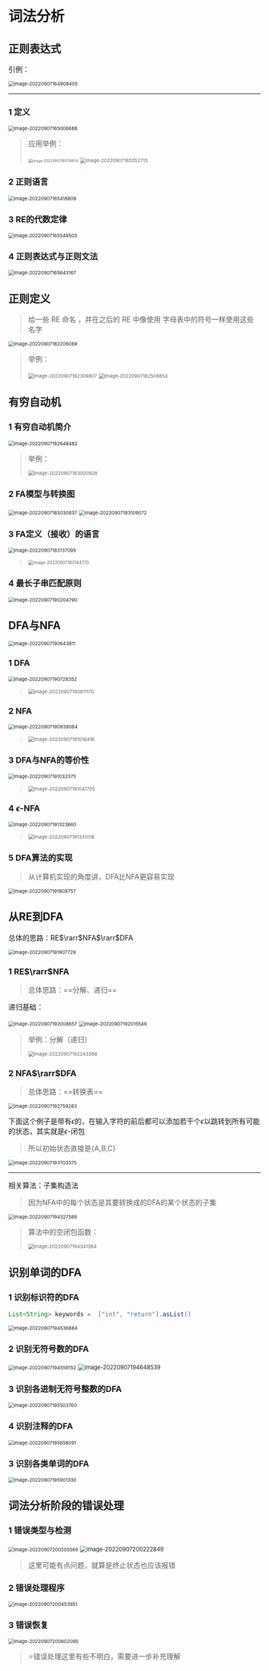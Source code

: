# 词法分析

## 正则表达式

引例：

<img src="README.assets/image-20220907164908405.png" alt="image-20220907164908405" style="zoom:67%;" />

---

### 1 定义

<img src="README.assets/image-20220907165006688.png" alt="image-20220907165006688" style="zoom:67%;" />

> 应用举例：
>
> <img src="README.assets/image-20220907165118634.png" alt="image-20220907165118634" style="zoom:50%;" />
>
> <img src="README.assets/image-20220907165352713.png" alt="image-20220907165352713" style="zoom:67%;" />

### 2 正则语言

<img src="README.assets/image-20220907165418806.png" alt="image-20220907165418806" style="zoom:67%;" />

### 3 RE的代数定律

<img src="README.assets/image-20220907165549503.png" alt="image-20220907165549503" style="zoom:67%;" />

### 4 正则表达式与正则文法

<img src="README.assets/image-20220907165643167.png" alt="image-20220907165643167" style="zoom:67%;" />

## 正则定义

> 给一些 RE 命名 ，并在之后的 RE 中像使用 字母表中的符号一样使用这些名字

<img src="README.assets/image-20220907182206069.png" alt="image-20220907182206069" style="zoom:67%;" />

> 举例：
>
> <img src="README.assets/image-20220907182309807.png" alt="image-20220907182309807" style="zoom:67%;" />
>
> <img src="README.assets/image-20220907182508854.png" alt="image-20220907182508854" style="zoom:67%;" />

## 有穷自动机

### 1 有穷自动机简介

<img src="README.assets/image-20220907182648482.png" alt="image-20220907182648482" style="zoom:67%;" />

> 举例：
>
> <img src="README.assets/image-20220907183000926.png" alt="image-20220907183000926" style="zoom:67%;" />

### 2 FA模型与转换图

<img src="README.assets/image-20220907183030837.png" alt="image-20220907183030837" style="zoom:67%;" />

<img src="README.assets/image-20220907183109072.png" alt="image-20220907183109072" style="zoom:67%;" />

### 3 FA定义（接收）的语言

<img src="README.assets/image-20220907183137095.png" alt="image-20220907183137095" style="zoom:67%;" />

> <img src="README.assets/image-20220907183144770.png" alt="image-20220907183144770" style="zoom:60%;" />

### 4 最长子串匹配原则

<img src="README.assets/image-20220907190204790.png" alt="image-20220907190204790" style="zoom:67%;" />

## DFA与NFA

<img src="README.assets/image-20220907190643811.png" alt="image-20220907190643811" style="zoom:67%;" />

### 1 DFA

<img src="README.assets/image-20220907190728352.png" alt="image-20220907190728352" style="zoom:67%;" />

> <img src="README.assets/image-20220907190911170.png" alt="image-20220907190911170" style="zoom:67%;" />

### 2 NFA

<img src="README.assets/image-20220907190938084.png" alt="image-20220907190938084" style="zoom:67%;" />

> <img src="README.assets/image-20220907191016416.png" alt="image-20220907191016416" style="zoom:67%;" />

### 3 DFA与NFA的等价性

<img src="README.assets/image-20220907191032375.png" alt="image-20220907191032375" style="zoom:67%;" />

> <img src="README.assets/image-20220907191041705.png" alt="image-20220907191041705" style="zoom:67%;" />

### 4 $\epsilon$-NFA

<img src="README.assets/image-20220907191323660.png" alt="image-20220907191323660" style="zoom:67%;" />

> <img src="README.assets/image-20220907191331018.png" alt="image-20220907191331018" style="zoom:67%;" />

### 5 DFA算法的实现

> 从计算机实现的角度讲，DFA比NFA更容易实现

<img src="README.assets/image-20220907191808757.png" alt="image-20220907191808757" style="zoom:67%;" />

## 从RE到DFA

总体的思路：RE$\rarr$NFA$\rarr$DFA

<img src="README.assets/image-20220907191907729.png" alt="image-20220907191907729" style="zoom:67%;" />

### 1 RE$\rarr$NFA

> 总体思路：==分解、递归==

递归基础：

<img src="README.assets/image-20220907192008657.png" alt="image-20220907192008657" style="zoom:67%;" />

<img src="README.assets/image-20220907192015549.png" alt="image-20220907192015549" style="zoom:67%;" />

> 举例：分解（递归）
>
> <img src="README.assets/image-20220907192243396.png" alt="image-20220907192243396" style="zoom:67%;" />

### 2 NFA$\rarr$DFA

> 总体思路：==转换表==

<img src="README.assets/image-20220907192759283.png" alt="image-20220907192759283" style="zoom:67%;" />

下面这个例子是带有$\epsilon$的，在输入字符的前后都可以添加若干个$\epsilon$以跳转到所有可能的状态，其实就是$\epsilon$-闭包

> 所以初始状态直接是{A,B,C}

<img src="README.assets/image-20220907193703375.png" alt="image-20220907193703375" style="zoom:67%;" />

---

相关算法：子集构造法

> 因为NFA中的每个状态是其要转换成的DFA的某个状态的子集

<img src="README.assets/image-20220907194327589.png" alt="image-20220907194327589" style="zoom:67%;" />

> 算法中的空闭包函数：
>
> <img src="README.assets/image-20220907194341384.png" alt="image-20220907194341384" style="zoom:67%;" />

## 识别单词的DFA

### 1 识别标识符的DFA

```java
List<String> keywords =  ["int", "return"].asList()
```



<img src="README.assets/image-20220907194536884.png" alt="image-20220907194536884" style="zoom:67%;" />

### 2 识别无符号数的DFA

<img src="README.assets/image-20220907194559152.png" alt="image-20220907194559152" style="zoom:67%;" />

<img src="README.assets/image-20220907194648539.png" alt="image-20220907194648539" style="zoom:80%;" />

### 3 识别各进制无符号整数的DFA

<img src="README.assets/image-20220907195503760.png" alt="image-20220907195503760" style="zoom:67%;" />

### 4 识别注释的DFA

<img src="README.assets/image-20220907195658091.png" alt="image-20220907195658091" style="zoom:67%;" />

### 3 识别各类单词的DFA

<img src="README.assets/image-20220907195901330.png" alt="image-20220907195901330" style="zoom:67%;" />

## 词法分析阶段的错误处理

### 1 错误类型与检测

<img src="README.assets/image-20220907200205569.png" alt="image-20220907200205569" style="zoom:67%;" />

<img src="README.assets/image-20220907200222849.png" alt="image-20220907200222849" style="zoom:80%;" />

> 这里可能有点问题，就算是终止状态也应该报错	

### 2 错误处理程序

<img src="README.assets/image-20220907200453951.png" alt="image-20220907200453951" style="zoom:67%;" />

### 3 错误恢复

<img src="README.assets/image-20220907200602095.png" alt="image-20220907200602095" style="zoom:67%;" />

> :star:错误处理这里有些不明白，需要进一步补充理解
